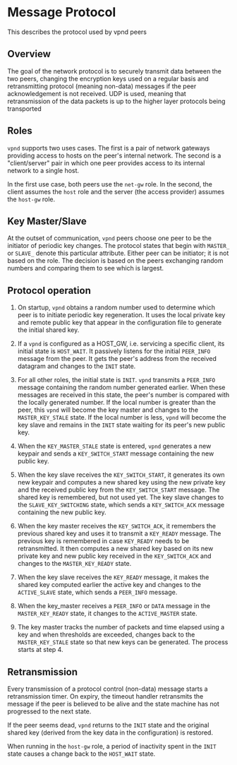 # Message Protocol

This describes the protocol used by vpnd peers

## Overview

The goal of the network protocol is to securely transmit data between
the two peers, changing the encryption keys used on a regular basis
and retransmitting protocol (meaning non-data) messages if the peer
acknowledgement is not received. UDP is used, meaning that retransmission
of the data packets is up to the higher layer protocols being transported

## Roles

`vpnd` supports two uses cases. The first is a pair of network gateways
providing access to hosts on the peer's internal network. The second is
a "client/server" pair in which one peer provides access to its internal
network to a single host.

In the first use case, both peers use the `net-gw` role. In the second,
the client assumes the `host` role and the server (the access provider)
assumes the `host-gw` role.

## Key Master/Slave

At the outset of communication, `vpnd` peers choose one peer to be the
initiator of periodic key changes. The protocol states that begin with
`MASTER_` or `SLAVE_` denote this particular attribute. Either peer
can be initiator; it is not based on the role. The decision is based on
the peers exchanging random numbers and comparing them to see which is
largest.

## Protocol operation

1. On startup, `vpnd` obtains a random number used to determine which
   peer is to initiate periodic key regeneration. It uses the local
   private key and remote public key that appear in the configuration
   file to generate the initial shared key.

2. If a `vpnd` is configured as a HOST_GW, i.e. servicing a specific
   client, its initial state is `HOST_WAIT`. It passively listens for
   the initial `PEER_INFO` message from the peer. It gets the peer's
   address from the received datagram and changes to the `INIT` state.

3. For all other roles, the initial state is `INIT`. `vpnd` transmits
   a `PEER_INFO` message containing the random number generated
   earlier.  When these messages are received in this state, the
   peer's number is compared with the locally generated number. If the
   local number is greater than the peer, this `vpnd` will become the
   key master and changes to the `MASTER_KEY_STALE` state. If the
   local number is less, `vpnd` will become the key slave and remains
   in the `INIT` state waiting for its peer's new public key.

4. When the `KEY_MASTER_STALE` state is entered, `vpnd` generates a
   new keypair and sends a `KEY_SWITCH_START` message containing the
   new public key.

5. When the key slave receives the `KEY_SWITCH_START`, it generates
   its own new keypair and computes a new shared key using the new
   private key and the received public key from the `KEY_SWITCH_START`
   message.  The shared key is remembered, but not used yet. The key
   slave changes to the `SLAVE_KEY_SWITCHING` state, which sends a
   `KEY_SWITCH_ACK` message containing the new public key.

6. When the key master receives the `KEY_SWITCH_ACK`, it remembers the
   previous shared key and uses it to transmit a `KEY_READY`
   message. The previous key is remembered in case `KEY_READY` needs
   to be retransmitted. It then computes a new shared key based on its
   new private key and new public key received in the `KEY_SWITCH_ACK`
   and changes to the `MASTER_KEY_READY` state.

7. When the key slave receives the `KEY_READY` message, it makes the
   shared key computed earlier the active key and changes to the
   `ACTIVE_SLAVE` state, which sends a `PEER_INFO` message.

8. When the key_master receives a `PEER_INFO` or `DATA` message in the
   `MASTER_KEY_READY` state, it changes to the `ACTIVE_MASTER` state.

9. The key master tracks the number of packets and time elapsed using
   a key and when thresholds are exceeded, changes back to the
   `MASTER_KEY_STALE` state so that new keys can be generated. The
   process starts at step 4.

## Retransmission

Every transmission of a protocol control (non-data) message starts a
retransmission timer. On expiry, the timeout handler retransmits the
message if the peer is believed to be alive and the state machine has
not progressed to the next state.

If the peer seems dead, `vpnd` returns to the `INIT` state and the
original shared key (derived from the key data in the configuration)
is restored.

When running in the `host-gw` role, a period of inactivity spent in
the `INIT` state causes a change back to the `HOST_WAIT` state.
